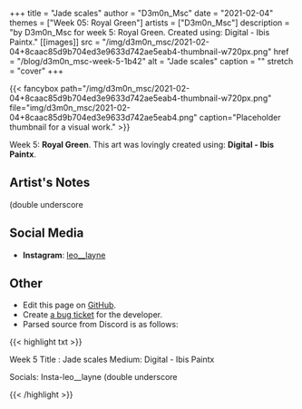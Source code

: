 +++
title =       "Jade scales"
author =      "D3m0n_Msc"
date =        "2021-02-04"
themes =      ["Week 05: Royal Green"]
artists =     ["D3m0n_Msc"]
description = "by D3m0n_Msc for week 5: Royal Green. Created using: Digital - Ibis Paintx."
[[images]]
      src = "/img/d3m0n_msc/2021-02-04+8caac85d9b704ed3e9633d742ae5eab4-thumbnail-w720px.png"
      href = "/blog/d3m0n_msc-week-5-1b42"
      alt = "Jade scales"
      caption = ""
      stretch = "cover"
+++


{{< fancybox path="/img/d3m0n_msc/2021-02-04+8caac85d9b704ed3e9633d742ae5eab4-thumbnail-w720px.png" file="img/d3m0n_msc/2021-02-04+8caac85d9b704ed3e9633d742ae5eab4.png" caption="Placeholder thumbnail for a visual work." >}}


Week 5: **Royal Green**. This art was lovingly created using: **Digital - Ibis Paintx**.

## Artist's Notes

(double underscore

## Social Media

- **Instagram**: <a href='https://instagram.com/leo__layne' target='_blank'>leo__layne</a>

## Other

- Edit this page on [GitHub](https://github.com/teaminkling/web-refresh/edit/main/content/blog/d3m0n_msc-week-5-1b42.md).
- Create [a bug ticket](https://github.com/teaminkling/web-refresh/issues/new?assignees=&labels=bug&template=problem-report.md&title=) for the developer.
- Parsed source from Discord is as follows:

{{< highlight txt >}}

Week 5
Title : Jade scales
Medium: Digital - Ibis Paintx

Socials: Insta-leo__layne (double underscore

{{< /highlight >}}